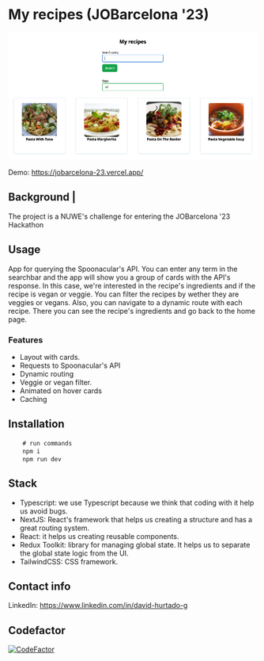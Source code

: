# My recipes (JOBarcelona '23)

![alt text](./screenshot.png 'My recipes')

Demo: https://jobarcelona-23.vercel.app/

## Background |

The project is a NUWE's challenge for entering the JOBarcelona '23 Hackathon

## Usage

App for querying the Spoonacular's API. You can enter any term in the searchbar and the app will show you a group of cards with the API's response. In this case, we're interested in the recipe's ingredients and if the recipe is vegan or veggie. You can filter the recipes by wether they are veggies or vegans. Also, you can navigate to a dynamic route with each recipe. There you can see the recipe's ingredients and go back to the home page.

### Features

- Layout with cards.
- Requests to Spoonacular's API
- Dynamic routing
- Veggie or vegan filter.
- Animated on hover cards
- Caching

## Installation

```shell
    # run commands
    npm i
    npm run dev

```

## Stack

- Typescript: we use Typescript because we think that coding with it help us avoid bugs.
- NextJS: React's framework that helps us creating a structure and has a great routing system.
- React: it helps us creating reusable components.
- Redux Toolkit: library for managing global state. It helps us to separate the global state logic from the UI.
- TailwindCSS: CSS framework.

## Contact info

LinkedIn: https://www.linkedin.com/in/david-hurtado-g

## Codefactor

[![CodeFactor](https://www.codefactor.io/repository/github/davidhurtadodev/jobarcelona-23/badge)](https://www.codefactor.io/repository/github/davidhurtadodev/jobarcelona-23)
